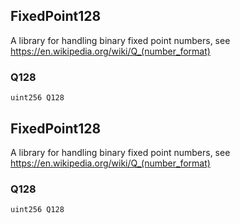 
## FixedPoint128

A library for handling binary fixed point numbers, see https://en.wikipedia.org/wiki/Q_(number_format)

### Q128

```solidity
uint256 Q128
```

## FixedPoint128

A library for handling binary fixed point numbers, see https://en.wikipedia.org/wiki/Q_(number_format)

### Q128

```solidity
uint256 Q128
```

